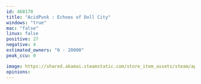 ```yaml
---
id: 468170
title: "AcidPunk : Echoes of Doll City"
windows: "true"
mac: "false"
linux: false
positive: 27
negative: 4
estimated_owners: "0 - 20000"
peak_ccu: 0

image: https://shared.akamai.steamstatic.com/store_item_assets/steam/apps/468170/header.jpg?t=1717816021
opinions:
---
```

